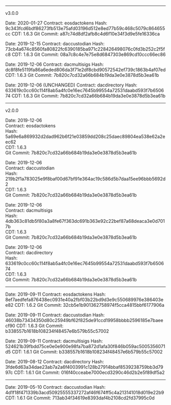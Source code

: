 --------------------------------------------------------
v3.0.0

Date: 2020-01-27
Contract: eosdactokens
Hash: 9c343fcd6bdf86273fb513e75afd03196d512e8ed77b59c468c5079c864655cc
CDT: 1.6.3
Git Commit: a87c74d8df2afb8c4d6f10e34f3d9e5fe16336ca

Date: 2019-12-15
Contract: daccustodian
Hash: 73cb4a674c8560fa80822fc6390185ba971c228426498076c0fd3b252c2f5fc8
CDT: 1.6.3
Git Commit: 08a7c8c4e7e75e8d6847303e869cd10ccc66ec86

Date: 2019-12-06
Contract: dacmultisigs 
Hash: dc8f8fe5119fa86a6eded806da3f71e2df8cbd90572542ef739c1863b4af07ed
CDT: 1.6.3
Git Commit: 7b820c7cd32a66b684b19da3e0e3878d5b3ea61b

Date: 2019-12-06 (UNCHANGED)
Contract: dacdirectory 
Hash: 633619c0cc60c114f8ab5a4fc0e16ec7645b99554a72531daabd593f7b650674
CDT: 1.6.3
Git Commit: 7b820c7cd32a66b684b19da3e0e3878d5b3ea61b

--------------------------------------------------------
v2.0.0

Date: 2019-12-06  
Contract: eosdactokens  
Hash: 5a69e6a869932d2dad962b6f21e03859dd208c25daec89804ea538e62a2eec62  
CDT: 1.6.3  
Git Commit: 7b820c7cd32a66b684b19da3e0e3878d5b3ea61b  
  
Date: 2019-12-06  
Contract: daccustodian  
Hash: 219b2f1a783025e9f8baf00d67bf91e364ac19c586d5b7daa15ee96bbb5692d2  
CDT: 1.6.3  
Git Commit: 7b820c7cd32a66b684b19da3e0e3878d5b3ea61b  
  
Date: 2019-12-06  
Contract: dacmultisigs  
Hash: 4db363c81db5f80a3a8fe67f363dc691b363e92c22bef87a68deaca3e0d7017b  
CDT: 1.6.3  
Git Commit: 7b820c7cd32a66b684b19da3e0e3878d5b3ea61b  
  
Date: 2019-12-06  
Contract: dacdirectory  
Hash: 633619c0cc60c114f8ab5a4fc0e16ec7645b99554a72531daabd593f7b650674  
CDT: 1.6.3  
Git Commit: 7b820c7cd32a66b684b19da3e0e3878d5b3ea61b  

--------------------------------------------------------

Date: 2019-09-11
Contract: eosdactokens
Hash: 8ef7aedfefa876438ec0931e40a2fbf03b22bd9d3e9c550689976e386403ee82
CDT: 1.6.2
Git Commit: 32cb5e1b901362758974f5cca4815bbf6177906a

Date: 2019-09-11
Contract: daccustodian
Hash: 46038b73434350d80c25949bf62f825de91ccd19958bbbb2596185e7baeecf90
CDT: 1.6.3
Git Commit: b338557b1618b108234f48457e6b579b55c57002

Date: 2019-09-11
Contract: dacmultisigs
Hash: 524621b39fbdd75ce0e0e900e98fa7ba872d1afa30f846b059ac5005356071d5
CDT: 1.6.1
Git Commit: b338557b1618b108234f48457e6b579b55c57002

Date: 2019-08-12
Contract: dacdirectory
Hash: 3fde6d63a34dae23ab7a2a6f4003991c128b27914bbaf8539238759bb3d7997c
CDT: 1.6.1
Git Commit: 016f40cceabe7000ecd3290c46d2b2e5f89df5a2

--------------------------------------------------------

Date: 2019-05-10
Contract: daccustodian
Hash: 4d1f18f471339b3acd50925555337272af46f674ff5c4a213141018d019e22b9
CDT: 1.6.1
Git Commit: 713ab34f34619e8393daf4b2108cd2fd37995c0d
